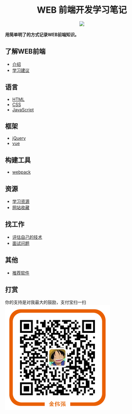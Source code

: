 <h1 align="center">WEB 前端开发学习笔记</h1>
<p align="center">
<a href="https://gitter.im/iamjoel/front-end-note"><img src="https://badges.gitter.im/Join Chat.svg"></a>
</p>

**用简单明了的方式记录WEB前端知识。**

## 了解WEB前端
* [介绍](intro/about.md)
* [学习建议](intro/suggest.md)

## 语言
* [HTML](language/html)
* [CSS](language/css)
* [JavaScript](language/js)

## 框架
* [jQuery](framework/jQuery)
* [vue](framework/vue)

## 构建工具
* [webpack](build-tool/webpack)

## 资源
* [学习资源](resource/bookmark/learn-resource.md)
* [网站收藏](resource/bookmark/README.md)

## 找工作
* [评估自己的技术](find-jobs/assessment)
* [面试问题](find-jobs/question.md)

## 其他
* [推荐软件](software)

## 打赏
你的支持是对我最大的鼓励，支付宝扫一扫  
<img src="alipay.png" align="center" alt="支付宝付款二维码">


